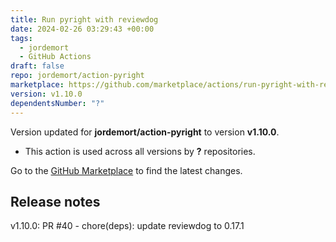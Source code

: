 ```yaml
---
title: Run pyright with reviewdog
date: 2024-02-26 03:29:43 +00:00
tags:
  - jordemort
  - GitHub Actions
draft: false
repo: jordemort/action-pyright
marketplace: https://github.com/marketplace/actions/run-pyright-with-reviewdog
version: v1.10.0
dependentsNumber: "?"
---
```



Version updated for **jordemort/action-pyright** to version **v1.10.0**.
- This action is used across all versions by **?** repositories.

Go to the [GitHub Marketplace](https://github.com/marketplace/actions/run-pyright-with-reviewdog) to find the latest changes.

## Release notes

v1.10.0: PR #40 - chore(deps): update reviewdog to 0.17.1
